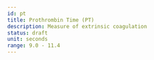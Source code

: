 ```yaml
---
id: pt
title: Prothrombin Time (PT)
description: Measure of extrinsic coagulation
status: draft
unit: seconds
range: 9.0 - 11.4
---
```


